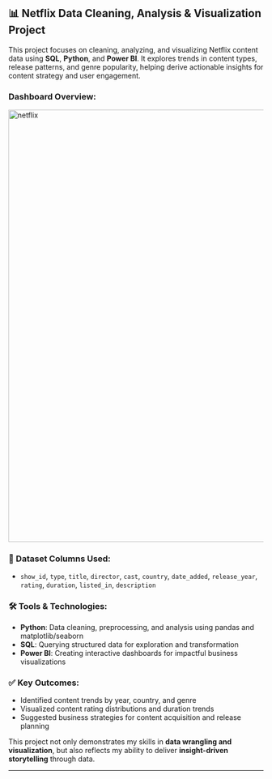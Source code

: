 ## 📊 Netflix Data Cleaning, Analysis & Visualization Project

This project focuses on cleaning, analyzing, and visualizing Netflix content data using **SQL**, **Python**, and **Power BI**. It explores trends in content types, release patterns, and genre popularity, helping derive actionable insights for content strategy and user engagement.
### Dashboard Overview:
<img width="1544" height="854" alt="netflix" src="https://github.com/user-attachments/assets/29569ac3-297a-46a6-8f68-4f126c7c4c6d" />

### 🧾 Dataset Columns Used:

* `show_id`, `type`, `title`, `director`, `cast`, `country`, `date_added`,
  `release_year`, `rating`, `duration`, `listed_in`, `description`

### 🛠️ Tools & Technologies:

* **Python**: Data cleaning, preprocessing, and analysis using pandas and matplotlib/seaborn
* **SQL**: Querying structured data for exploration and transformation
* **Power BI**: Creating interactive dashboards for impactful business visualizations

### ✅ Key Outcomes:

* Identified content trends by year, country, and genre
* Visualized content rating distributions and duration trends
* Suggested business strategies for content acquisition and release planning

This project not only demonstrates my skills in **data wrangling and visualization**, but also reflects my ability to deliver **insight-driven storytelling** through data.

---
